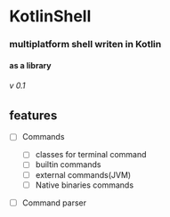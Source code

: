 # KotlinShell
### multiplatform **shell** writen in **Kotlin**
#### as a library

###### v 0.1

## features

- [ ] Commands
   - [ ] classes for terminal command
   - [ ] builtin commands
   - [ ] external commands(JVM)
   - [ ] Native binaries commands
- [ ] Command parser

